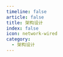 ```yaml
---
timeline: false
article: false
title: 架构设计
index: false
icon: network-wired
category:
  - 架构设计
---
```


<Catalog />
